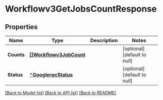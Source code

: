 # Workflowv3GetJobsCountResponse

## Properties
Name | Type | Description | Notes
------------ | ------------- | ------------- | -------------
**Counts** | [**[]Workflowv3JobCount**](workflowv3JobCount.md) |  | [optional] [default to null]
**Status** | [***GooglerpcStatus**](googlerpcStatus.md) |  | [optional] [default to null]

[[Back to Model list]](../README.md#documentation-for-models) [[Back to API list]](../README.md#documentation-for-api-endpoints) [[Back to README]](../README.md)

